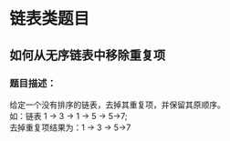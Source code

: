 # 链表类题目
## 如何从无序链表中移除重复项
### 题目描述：
给定一个没有排序的链表，去掉其重复项，并保留其原顺序。\
如：链表 1 -> 3 -> 1 -> 5 -> 5->7;\
去掉重复项结果为：1 -> 3 -> 5->7
